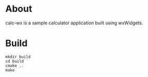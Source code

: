 # About

calc-wx is a sample calculator application built using wxWidgets.

# Build

```
mkdir build
cd build
cmake ..
make

```
